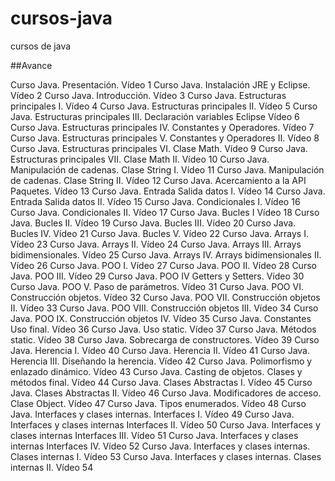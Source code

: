 # cursos-java
cursos de java

##Avance

Curso Java. Presentación. Vídeo 1
Curso Java. Instalación JRE y Eclipse. Vídeo 2
Curso Java. Introducción. Vídeo 3
Curso Java. Estructuras principales I. Vídeo 4
Curso Java. Estructuras principales II. Vídeo 5
Curso Java. Estructuras principales III. Declaración variables Eclipse Vídeo 6
Curso Java. Estructuras principales IV. Constantes y Operadores. Vídeo 7
Curso Java. Estructuras principales V. Constantes y Operadores II. Vídeo 8
Curso Java. Estructuras principales VI. Clase Math. Vídeo 9
Curso Java. Estructuras principales VII. Clase Math II. Vídeo 10
Curso Java. Manipulación de cadenas. Clase String I. Vídeo 11
Curso Java. Manipulación de cadenas. Clase String II. Vídeo 12
Curso Java. Acercamiento a la API Paquetes. Vídeo 13
Curso Java. Entrada Salida datos I. Vídeo 14
Curso Java. Entrada Salida datos II. Vídeo 15
Curso Java. Condicionales I. Vídeo 16
Curso Java. Condicionales II. Vídeo 17
Curso Java. Bucles I Vídeo 18
Curso Java. Bucles II. Vídeo 19
Curso Java. Bucles III. Vídeo 20
Curso Java. Bucles IV. Vídeo 21
Curso Java. Bucles V. Vídeo 22
Curso Java. Arrays I. Vídeo 23
Curso Java. Arrays II. Vídeo 24
Curso Java. Arrays III. Arrays bidimensionales. Vídeo 25
Curso Java. Arrays IV. Arrays bidimensionales II. Vídeo 26
Curso Java. POO I. Vídeo 27
Curso Java. POO II. Vídeo 28
Curso Java. POO III. Vídeo 29
Curso Java. POO IV Getters y Setters. Vídeo 30
Curso Java. POO V. Paso de parámetros. Vídeo 31
Curso Java. POO VI. Construcción objetos. Vídeo 32
Curso Java. POO VII. Construcción objetos II. Vídeo 33
Curso Java. POO VIII. Construcción objetos III. Vídeo 34
Curso Java. POO IX. Construcción objetos IV. Vídeo 35
Curso Java. Constantes Uso final. Vídeo 36
Curso Java. Uso static. Vídeo 37
Curso Java. Métodos static. Vídeo 38
Curso Java. Sobrecarga de constructores. Vídeo 39
Curso Java. Herencia I. Vídeo 40
Curso Java. Herencia II. Vídeo 41
Curso Java. Herencia III. Diseñando la herencia. Vídeo 42
Curso Java. Polimorfismo y enlazado dinámico. Vídeo 43
Curso Java. Casting de objetos. Clases y métodos final. Vídeo 44
Curso Java. Clases Abstractas I. Vídeo 45
Curso Java. Clases Abstractas II. Vídeo 46
Curso Java. Modificadores de acceso. Clase Object. Vídeo 47
Curso Java. Tipos enumerados. Vídeo 48
Curso Java. Interfaces y clases internas. Interfaces I. Vídeo 49
Curso Java. Interfaces y clases internas Interfaces II. Vídeo 50
Curso Java. Interfaces y clases internas Interfaces III. Vídeo 51
Curso Java. Interfaces y clases internas Interfaces IV. Vídeo 52
Curso Java. Interfaces y clases internas. Clases internas I. Vídeo 53
Curso Java. Interfaces y clases internas. Clases internas II. Vídeo 54
